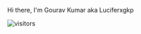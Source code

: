 Hi there, I'm Gourav Kumar aka Luciferxgkp

![visitors](https://visitor-badge.glitch.me/badge?page_id=Luciferxgkp.Luciferxgkp)
